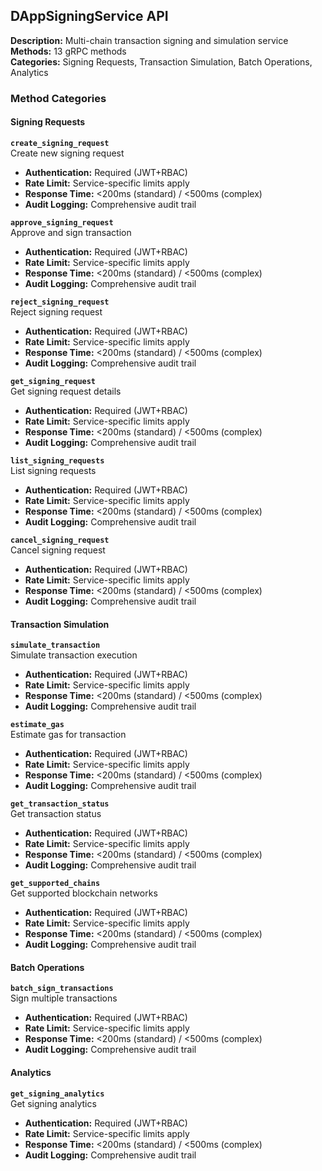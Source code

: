 ## DAppSigningService API

**Description:** Multi-chain transaction signing and simulation service  
**Methods:** 13 gRPC methods  
**Categories:** Signing Requests, Transaction Simulation, Batch Operations, Analytics

### Method Categories

#### Signing Requests

**`create_signing_request`**  
Create new signing request

- **Authentication:** Required (JWT+RBAC)
- **Rate Limit:** Service-specific limits apply
- **Response Time:** <200ms (standard) / <500ms (complex)
- **Audit Logging:** Comprehensive audit trail

**`approve_signing_request`**  
Approve and sign transaction

- **Authentication:** Required (JWT+RBAC)
- **Rate Limit:** Service-specific limits apply
- **Response Time:** <200ms (standard) / <500ms (complex)
- **Audit Logging:** Comprehensive audit trail

**`reject_signing_request`**  
Reject signing request

- **Authentication:** Required (JWT+RBAC)
- **Rate Limit:** Service-specific limits apply
- **Response Time:** <200ms (standard) / <500ms (complex)
- **Audit Logging:** Comprehensive audit trail

**`get_signing_request`**  
Get signing request details

- **Authentication:** Required (JWT+RBAC)
- **Rate Limit:** Service-specific limits apply
- **Response Time:** <200ms (standard) / <500ms (complex)
- **Audit Logging:** Comprehensive audit trail

**`list_signing_requests`**  
List signing requests

- **Authentication:** Required (JWT+RBAC)
- **Rate Limit:** Service-specific limits apply
- **Response Time:** <200ms (standard) / <500ms (complex)
- **Audit Logging:** Comprehensive audit trail

**`cancel_signing_request`**  
Cancel signing request

- **Authentication:** Required (JWT+RBAC)
- **Rate Limit:** Service-specific limits apply
- **Response Time:** <200ms (standard) / <500ms (complex)
- **Audit Logging:** Comprehensive audit trail


#### Transaction Simulation

**`simulate_transaction`**  
Simulate transaction execution

- **Authentication:** Required (JWT+RBAC)
- **Rate Limit:** Service-specific limits apply
- **Response Time:** <200ms (standard) / <500ms (complex)
- **Audit Logging:** Comprehensive audit trail

**`estimate_gas`**  
Estimate gas for transaction

- **Authentication:** Required (JWT+RBAC)
- **Rate Limit:** Service-specific limits apply
- **Response Time:** <200ms (standard) / <500ms (complex)
- **Audit Logging:** Comprehensive audit trail

**`get_transaction_status`**  
Get transaction status

- **Authentication:** Required (JWT+RBAC)
- **Rate Limit:** Service-specific limits apply
- **Response Time:** <200ms (standard) / <500ms (complex)
- **Audit Logging:** Comprehensive audit trail

**`get_supported_chains`**  
Get supported blockchain networks

- **Authentication:** Required (JWT+RBAC)
- **Rate Limit:** Service-specific limits apply
- **Response Time:** <200ms (standard) / <500ms (complex)
- **Audit Logging:** Comprehensive audit trail


#### Batch Operations

**`batch_sign_transactions`**  
Sign multiple transactions

- **Authentication:** Required (JWT+RBAC)
- **Rate Limit:** Service-specific limits apply
- **Response Time:** <200ms (standard) / <500ms (complex)
- **Audit Logging:** Comprehensive audit trail


#### Analytics

**`get_signing_analytics`**  
Get signing analytics

- **Authentication:** Required (JWT+RBAC)
- **Rate Limit:** Service-specific limits apply
- **Response Time:** <200ms (standard) / <500ms (complex)
- **Audit Logging:** Comprehensive audit trail


